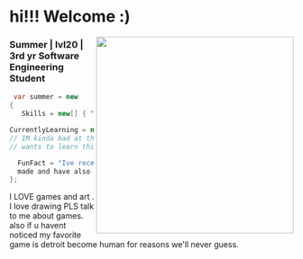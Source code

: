 <h1>hi!!! Welcome :)</h1>

<img align="right" src="https://github.com/user-attachments/assets/d0efea37-4f71-4a00-b91c-e90c8ab53f8f" width="350">

<h3>
  Summer | lvl20 | 3rd yr Software Engineering Student
</h3>


```C#
 var summer = new
{
   Skills = new[] { "C#", "Java", "ASP.NET", "Azure" },

CurrentlyLearning = new[] { "C", "C++", "x86 Assembly" },
// IM kinda bad at these haha im someone who constantly
// wants to learn things :))

  FunFact = "Ive recently really gotten into how games are
  made and have also been experimenting with ghidra for funsies"
};
```
  
I LOVE games and art . I love drawing PLS talk to me about games. 
also if u havent noticed my favorite game is detroit become human for reasons we'll never guess.


